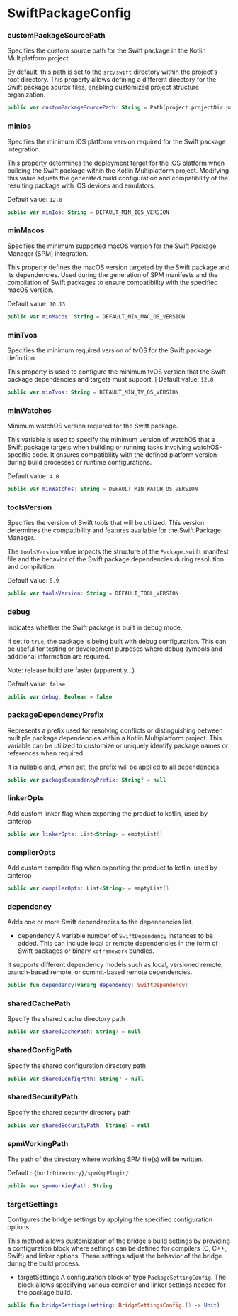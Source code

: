 # SwiftPackageConfig

### customPackageSourcePath

Specifies the custom source path for the Swift package in the Kotlin Multiplatform project.

By default, this path is set to the `src/swift` directory within the project's root directory.
This property allows defining a different directory for the Swift package source files,
enabling customized project structure organization.

``` kotlin
public var customPackageSourcePath: String = Path(project.projectDir.path, "src", "swift").pathString
```

### minIos

Specifies the minimum iOS platform version required for the Swift package integration.

This property determines the deployment target for the iOS platform when building the Swift package
within the Kotlin Multiplatform project. Modifying this value adjusts the generated build configuration
and compatibility of the resulting package with iOS devices and emulators.

Default value: `12.0`

``` kotlin
public var minIos: String = DEFAULT_MIN_IOS_VERSION
```

### minMacos

Specifies the minimum supported macOS version for the Swift Package Manager (SPM) integration.

This property defines the macOS version targeted by the Swift package and its dependencies.
Used during the generation of SPM manifests and the compilation of Swift packages to ensure compatibility
with the specified macOS version.

Default value: `10.13`

``` kotlin
public var minMacos: String = DEFAULT_MIN_MAC_OS_VERSION
```

### minTvos

Specifies the minimum required version of tvOS for the Swift package definition.

This property is used to configure the minimum tvOS version that the Swift package
dependencies and targets must support.
[
Default value: `12.0`

``` kotlin
public var minTvos: String = DEFAULT_MIN_TV_OS_VERSION
```

### minWatchos

Minimum watchOS version required for the Swift package.

This variable is used to specify the minimum version of watchOS that a Swift package targets
when building or running tasks involving watchOS-specific code. It ensures compatibility
with the defined platform version during build processes or runtime configurations.

Default value: `4.0`

``` kotlin
public var minWatchos: String = DEFAULT_MIN_WATCH_OS_VERSION
```

### toolsVersion

Specifies the version of Swift tools that will be utilized.
This version determines the compatibility and features available for the Swift Package Manager.

The `toolsVersion` value impacts the structure of the `Package.swift` manifest file and
the behavior of the Swift package dependencies during resolution and compilation.

Default value: `5.9`

``` kotlin
public var toolsVersion: String = DEFAULT_TOOL_VERSION
```

### debug

Indicates whether the Swift package is built in debug mode.

If set to `true`, the package is being built with debug configuration. This can be useful for
testing or development purposes where debug symbols and additional information are required.

Note: release build are faster (apparently...)

Default value: `false`

``` kotlin
public var debug: Boolean = false
```

### packageDependencyPrefix

Represents a prefix used for resolving conflicts or distinguishing between multiple
package dependencies within a Kotlin Multiplatform project.
This variable can be utilized to customize or uniquely identify package names or references when required.

It is nullable and, when set, the prefix will be applied to all dependencies.

``` kotlin
public var packageDependencyPrefix: String? = null
```

### linkerOpts

Add custom linker flag when exporting the product to kotlin, used by cinterop

``` kotlin
public var linkerOpts: List<String> = emptyList()
```

### compilerOpts

Add custom compiler flag when exporting the product to kotlin, used by cinterop

``` kotlin
public var compilerOpts: List<String> = emptyList()
```

### dependency

Adds one or more Swift dependencies to the dependencies list.

- dependency A variable number of `SwiftDependency` instances to be added.
  This can include local or remote dependencies in the form of
  Swift packages or binary `xcframework` bundles.

It supports different dependency models such as local, versioned
remote, branch-based remote, or commit-based remote dependencies.

``` kotlin
public fun dependency(vararg dependency: SwiftDependency)
```

### sharedCachePath

Specify the shared cache directory path

``` kotlin
public var sharedCachePath: String? = null
```

### sharedConfigPath

Specify the shared configuration directory path

``` kotlin
public var sharedConfigPath: String? = null
```

### sharedSecurityPath

Specify the shared security directory path

``` kotlin
public var sharedSecurityPath: String? = null
```

### spmWorkingPath

The path of the directory where working SPM file(s) will be written.

Default : `{buildDirectory}/spmKmpPlugin/`

``` kotlin
public var spmWorkingPath: String
```

### targetSettings

Configures the bridge settings by applying the specified configuration options.

This method allows customization of the bridge's build settings by providing
a configuration block where settings can be defined for compilers (C, C++, Swift)
and linker options. These settings adjust the behavior of the bridge during the build process.

- targetSettings A configuration block of type `PackageSettingConfig`. The block allows
  specifying various compiler and linker settings needed for the package build.

``` kotlin
public fun bridgeSettings(setting: BridgeSettingsConfig.() -> Unit)
```
